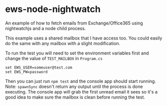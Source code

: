 # ews-node-nightwatch
An example of how to fetch emails from Exchange/Office365 using nightwatchjs and a node child process.

This example uses a shared mailbox that I have access too. You could easily do the same with any mailbox with a slight modification.

To run the test you will need to set the environment variables first and change the value of `TEST_MAILBOX` in `Program.cs`

```
set EWS_USER=someuser@test.com
set EWS_PW=password
```

Then you can just run `npm test` and the console app should start running. Note: `spawnSync` doesn't return any output until the process is done executing. The console app will grab the first unread email it sees so it's a good idea to make sure the mailbox is clean before running the test. 
